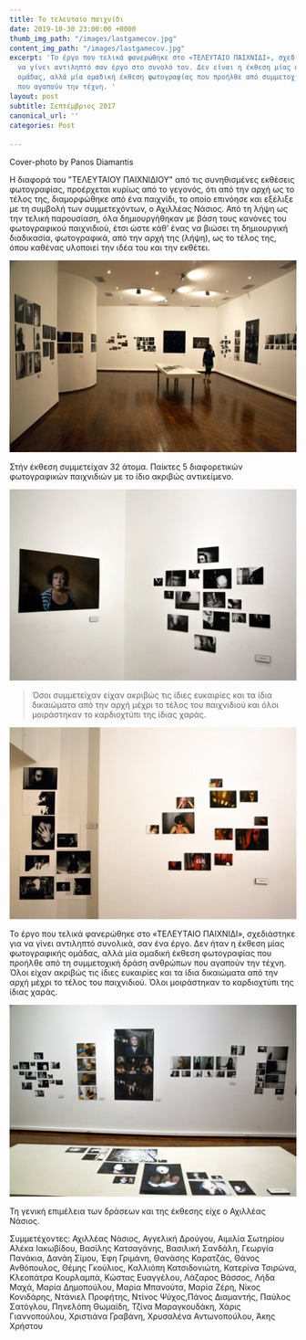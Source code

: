 ```yaml
---
title: Το τελευταίο παιχνίδι
date: 2019-10-30 23:00:00 +0000
thumb_img_path: "/images/lastgamecov.jpg"
content_img_path: "/images/lastgamecov.jpg"
excerpt: 'Το έργο που τελικά φανερώθηκε στο «ΤΕΛΕΥΤΑΙΟ ΠΑΙΧΝΙΔΙ», σχεδιάστηκε για
  να γίνει αντιληπτό σαν έργο στο συνολό του. Δεν είναι η έκθεση μίας φωτογραφικής
  ομάδας, αλλά μία ομαδική έκθεση φωτογραφίας που προήλθε από συμμετοχική δράση ανθρώπων
  που αγαπούν την τέχνη. '
layout: post
subtitle: Σεπτέμβριος 2017
canonical_url: ''
categories: Post

---
```

Cover-photo by Panos Diamantis

Η διαφορά του "ΤΕΛΕΥΤΑΙΟΥ ΠΑΙΧΝΙΔΙΟΥ" από τις συνηθισμένες εκθέσεις φωτογραφίας, προέρχεται κυρίως από το γεγονός, ότι από την αρχή ως το τέλος της, διαμορφώθηκε από ένα παιχνίδι, το οποίο επινόησε και εξέλιξε με τη συμβολή των συμμετεχόντων, ο Αχιλλέας Νάσιος. Από τη λήψη ως την τελική παρουσίαση, όλα δημιουργήθηκαν με βάση τους κανόνες του φωτογραφικού παιχνιδιού, έτσι ώστε κάθ’ ένας να βιώσει τη δημιουργική διαδικασία, φωτογραφικά, από την αρχή της (λήψη), ως το τέλος της, όπου καθένας υλοποιεί την ιδέα του και την εκθέτει.

![](/images/LG2.jpg)

Στήν έκθεση συμμετείχαν 32 άτομα. Παίκτες 5 διαφορετικών  φωτογραφικών παιχνιδιών με το ίδιο ακριβώς αντικείμενο.

![](/images/LG4.jpg)

> Όσοι συμμετείχαν είχαν ακριβώς τις ίδιες ευκαιρίες και τα ίδια δικαιώματα από την αρχή μέχρι το τέλος του παιχνιδιού και όλοι μοιράστηκαν το καρδιοχτύπι της ίδιας χαράς.

![](/images/LG1.jpg)

Το έργο που τελικά φανερώθηκε στο «ΤΕΛΕΥΤΑΙΟ ΠΑΙΧΝΙΔΙ», σχεδιάστηκε για να γίνει αντιληπτό συνολικά, σαν ένα έργο. Δεν ήταν η έκθεση μίας φωτογραφικής ομάδας, αλλά μία ομαδική έκθεση φωτογραφίας που προήλθε από τη συμμετοχική δράση ανθρώπων που αγαπούν την τέχνη. Όλοι είχαν ακριβώς τις ίδιες ευκαιρίες και τα ίδια δικαιώματα από την αρχή μέχρι το τέλος του παιχνιδιού. Όλοι μοιράστηκαν το καρδιοχτύπι της ίδιας χαράς.

![](/images/LG3.jpg)

Τη γενική επιμέλεια των δράσεων και της έκθεσης είχε ο Αχιλλέας Νάσιος.

Συμμετέχοντες: Αχιλλέας Νάσιος, Αγγελική Δρούγου, Αιμιλία Σωτηρίου  
Αλέκα Ιακωβίδου, Βασίλης Κατσαγάνης, Βασιλική Σανδάλη, Γεωργία Πανάκια, Δανάη Σίμου, Έφη Γριμάνη, Θανάσης Καρατζάς, Θάνος Ανθόπουλος, Θέμης Γκούλιος, Καλλιόπη Κατσιδονιώτη, Κατερίνα Τσιρώνα, Κλεοπάτρα Κουρλαμπά, Κώστας Ευαγγέλου, Λάζαρος Βάσσος, Λήδα Μαχά, Μαρία Δημοπούλου, Μαρία Μπανούτα, Μαρία Ζέρη, Νίκος Κονιδάρης, Ντάνιελ Προφήτης, Ντίνος Ψύχος,Πάνος Διαμαντής, Παύλος Σατόγλου, Πηνελόπη Θωμαίδη, Τζίνα Μαραγκουδάκη, Χάρις Γιαννοπούλου, Χριστιάνα Γραβάνη, Χρυσαλένα Αντωνοπούλου, Άκης Χρήστου